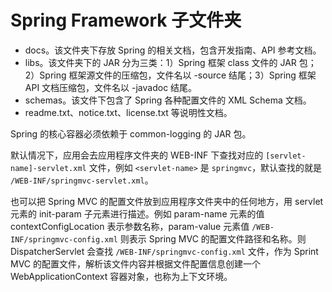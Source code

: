# Spring Framework 子文件夹

* docs。该文件夹下存放 Spring 的相关文档，包含开发指南、API 参考文档。
* libs。该文件夹下的 JAR 分为三类：1）Spring 框架 class 文件的 JAR 包；2）Spring 框架源文件的压缩包，文件名以 -source 结尾；3）Spring 框架 API 文档压缩包，文件名以 -javadoc 结尾。
* schemas。该文件下包含了 Spring 各种配置文件的 XML Schema 文档。
* readme.txt、notice.txt、license.txt 等说明性文档。

Spring 的核心容器必须依赖于 common-logging 的 JAR 包。

默认情况下，应用会去应用程序文件夹的 WEB-INF 下查找对应的 `[servlet-name]-servlet.xml` 文件，例如 `<servlet-name>` 是 `springmvc`，默认查找的就是 `/WEB-INF/springmvc-servlet.xml`。

也可以把 Spring MVC 的配置文件放到应用程序文件夹中的任何地方，用 servlet 元素的 init-param 子元素进行描述。例如 param-name 元素的值 contextConfigLocation 表示参数名称，param-value 元素值 `/WEB-INF/springmvc-config.xml` 则表示 Spring MVC 的配置文件路径和名称。则 DispatcherServlet 会查找 `/WEB-INF/springmvc-config.xml` 文件，作为 Sprint MVC 的配置文件，解析该文件内容并根据文件配置信息创建一个 WebApplicationContext 容器对象，也称为上下文环境。
